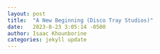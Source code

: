 ```yaml
---
layout: post
title:  "A New Beginning (Disco Tray Studios)"
date:   2023-8-23 3:05:14 -0500
author: Isaac Khounborine
categories: jekyll update
---
```

